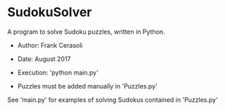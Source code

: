 # SudokuSolver
A program to solve Sudoku puzzles, written in Python.

* Author: Frank Cerasoli
* Date: August 2017

* Execution:
     'python main.py'

* Puzzles must be added manually in 'Puzzles.py'

See 'main.py' for examples of solving Sudokus contained in 'Puzzles.py'
